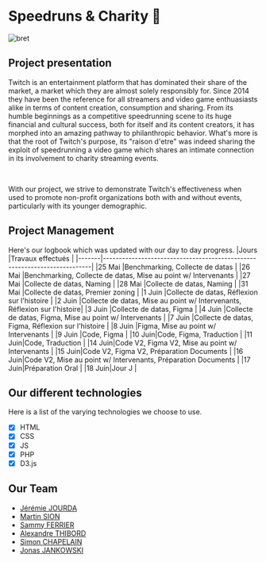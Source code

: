 <h1>Speedruns & Charity 🦩</h1>
 
 ![bret](https://user-images.githubusercontent.com/78922154/122249732-626d2300-cec9-11eb-8ef1-61293994158c.PNG)
<h2>Project presentation</h2>


Twitch is an entertainment platform that has dominated their share of the market, a market which they are almost solely responsibly for. Since 2014 they have been the reference for all streamers and video game enthuasiasts alike in terms of content creation, consumption and sharing. From its humble beginnings as a competitive speedrunning scene to its huge financial and cultural success, both for itself and its content creators, it has morphed into an amazing pathway to philanthropic behavior. What's more is that the root of Twitch's purpose, its "raison d'etre" was indeed sharing the exploit of speedrunning a video game which shares an intimate connection in its involvement to charity streaming events. 

<br>

With our project, we strive to demonstrate Twitch's effectiveness when used to promote non-profit organizations both with and without events, particularly with its younger demographic.

<h2>Project Management</h2>

Here's our logbook which was updated with our day to day progress.
|Jours  |Travaux effectués                                                         |
|-------|--------------------------------------------------------------------------|
|25 Mai |Benchmarking, Collecte de datas                                           |
|26 Mai |Benchmarking, Collecte de datas, Mise au point w/ Intervenants            |
|27 Mai |Collecte de datas, Naming                                                 |
|28 Mai |Collecte de datas, Naming                                                 |
|31 Mai |Collecte de datas, Premier zoning                                         |
|1 Juin |Collecte de datas, Réflexion sur l'histoire                               |
|2 Juin |Collecte de datas, Mise au point w/ Intervenants, Réflexion sur l'histoire|
|3 Juin |Collecte de datas, Figma                                                  |
|4 Juin |Collecte de datas, Figma, Mise au point w/ Intervenants                   |
|7 Juin |Collecte de datas, Figma, Réflexion sur l'histoire                        |
|8 Juin |Figma, Mise au point w/ Intervenants                                      |
|9 Juin |Code, Figma                                                               |
|10 Juin|Code, Figma, Traduction                                                   |
|11 Juin|Code, Traduction                                                          |
|14 Juin|Code V2, Figma V2, Mise au point w/ Intervenants                          |
|15 Juin|Code V2, Figma V2, Préparation Documents                                  |
|16 Juin|Code V2, Mise au point w/ Intervenants, Préparation Documents             |
|17 Juin|Préparation Oral                                                          |
|18 Juin|Jour J                                                                    |

<h2>Our different technologies</h2>

Here is a list of the varying technologies we choose to use.

- [x] HTML
- [x] CSS
- [x] JS
- [x] PHP
- [x] D3.js

<h2>Our Team</h2>

- [Jérémie JOURDA](https://www.linkedin.com/in/j%C3%A9r%C3%A9mie-jourda/)
- [Martin SION](https://www.linkedin.com/in/martin-sion/)
- [Sammy FERRIER](https://www.linkedin.com/in/sammy-ferrier-1278231b9/)
- [Alexandre THIBORD](https://www.linkedin.com/in/alexandre-thibord-968854200/)
- [Simon CHAPELAIN](https://www.linkedin.com/in/simon-chapelain-75628b1b9/)
- [Jonas JANKOWSKI](https://www.linkedin.com/in/jonas-jankowski-02197010a/)
